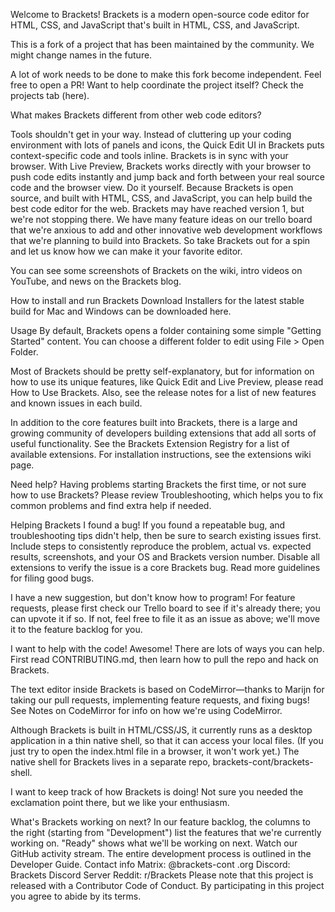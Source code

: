 Welcome to Brackets!
Brackets is a modern open-source code editor for HTML, CSS, and JavaScript that's built in HTML, CSS, and JavaScript.

This is a fork of a project that has been maintained by the community. We might change names in the future.

A lot of work needs to be done to make this fork become independent. Feel free to open a PR! Want to help coordinate the project itself? Check the projects tab (here).

What makes Brackets different from other web code editors?

Tools shouldn't get in your way. Instead of cluttering up your coding environment with lots of panels and icons, the Quick Edit UI in Brackets puts context-specific code and tools inline.
Brackets is in sync with your browser. With Live Preview, Brackets works directly with your browser to push code edits instantly and jump back and forth between your real source code and the browser view.
Do it yourself. Because Brackets is open source, and built with HTML, CSS, and JavaScript, you can help build the best code editor for the web.
Brackets may have reached version 1, but we're not stopping there. We have many feature ideas on our trello board that we're anxious to add and other innovative web development workflows that we're planning to build into Brackets. So take Brackets out for a spin and let us know how we can make it your favorite editor.

You can see some screenshots of Brackets on the wiki, intro videos on YouTube, and news on the Brackets blog.

How to install and run Brackets
Download
Installers for the latest stable build for Mac and Windows can be downloaded here.

Usage
By default, Brackets opens a folder containing some simple "Getting Started" content. You can choose a different folder to edit using File > Open Folder.

Most of Brackets should be pretty self-explanatory, but for information on how to use its unique features, like Quick Edit and Live Preview, please read How to Use Brackets. Also, see the release notes for a list of new features and known issues in each build.

In addition to the core features built into Brackets, there is a large and growing community of developers building extensions that add all sorts of useful functionality. See the Brackets Extension Registry for a list of available extensions. For installation instructions, see the extensions wiki page.

Need help?
Having problems starting Brackets the first time, or not sure how to use Brackets? Please review Troubleshooting, which helps you to fix common problems and find extra help if needed.

Helping Brackets
I found a bug!
If you found a repeatable bug, and troubleshooting tips didn't help, then be sure to search existing issues first. Include steps to consistently reproduce the problem, actual vs. expected results, screenshots, and your OS and Brackets version number. Disable all extensions to verify the issue is a core Brackets bug. Read more guidelines for filing good bugs.

I have a new suggestion, but don't know how to program!
For feature requests, please first check our Trello board to see if it's already there; you can upvote it if so. If not, feel free to file it as an issue as above; we'll move it to the feature backlog for you.

I want to help with the code!
Awesome! There are lots of ways you can help. First read CONTRIBUTING.md, then learn how to pull the repo and hack on Brackets.

The text editor inside Brackets is based on CodeMirror—thanks to Marijn for taking our pull requests, implementing feature requests, and fixing bugs! See Notes on CodeMirror for info on how we're using CodeMirror.

Although Brackets is built in HTML/CSS/JS, it currently runs as a desktop application in a thin native shell, so that it can access your local files. (If you just try to open the index.html file in a browser, it won't work yet.) The native shell for Brackets lives in a separate repo, brackets-cont/brackets-shell.

I want to keep track of how Brackets is doing!
Not sure you needed the exclamation point there, but we like your enthusiasm.

What's Brackets working on next?
In our feature backlog, the columns to the right (starting from "Development") list the features that we're currently working on. "Ready" shows what we'll be working on next.
Watch our GitHub activity stream.
The entire development process is outlined in the Developer Guide.
Contact info
Matrix: @brackets-cont
.org
Discord: Brackets Discord Server
Reddit: r/Brackets
Please note that this project is released with a Contributor Code of Conduct. By participating in this project you agree to abide by its terms.
